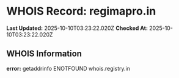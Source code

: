 # WHOIS Record: regimapro.in

**Last Updated:** 2025-10-10T03:23:22.020Z
**Checked At:** 2025-10-10T03:23:22.020Z

## WHOIS Information

**error:** getaddrinfo ENOTFOUND whois.registry.in

